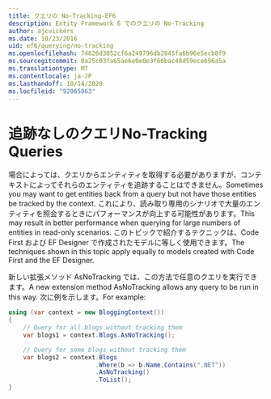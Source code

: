 ```yaml
---
title: クエリの No-Tracking-EF6
description: Entity Framework 6 でのクエリの No-Tracking
author: ajcvickers
ms.date: 10/23/2016
uid: ef6/querying/no-tracking
ms.openlocfilehash: 74826d3052cf6a249796db2845fa6b96e5ecb8f9
ms.sourcegitcommit: 0a25c03fa65ae6e0e0e3f66bac48d59eceb96a5a
ms.translationtype: MT
ms.contentlocale: ja-JP
ms.lasthandoff: 10/14/2020
ms.locfileid: "92065863"
---
```

# <a name="no-tracking-queries"></a><span data-ttu-id="166ff-103">追跡なしのクエリ</span><span class="sxs-lookup"><span data-stu-id="166ff-103">No-Tracking Queries</span></span>
<span data-ttu-id="166ff-104">場合によっては、クエリからエンティティを取得する必要がありますが、コンテキストによってそれらのエンティティを追跡することはできません。</span><span class="sxs-lookup"><span data-stu-id="166ff-104">Sometimes you may want to get entities back from a query but not have those entities be tracked by the context.</span></span> <span data-ttu-id="166ff-105">これにより、読み取り専用のシナリオで大量のエンティティを照会するときにパフォーマンスが向上する可能性があります。</span><span class="sxs-lookup"><span data-stu-id="166ff-105">This may result in better performance when querying for large numbers of entities in read-only scenarios.</span></span> <span data-ttu-id="166ff-106">このトピックで紹介するテクニックは、Code First および EF Designer で作成されたモデルに等しく使用できます。</span><span class="sxs-lookup"><span data-stu-id="166ff-106">The techniques shown in this topic apply equally to models created with Code First and the EF Designer.</span></span>  

<span data-ttu-id="166ff-107">新しい拡張メソッド AsNoTracking では、この方法で任意のクエリを実行できます。</span><span class="sxs-lookup"><span data-stu-id="166ff-107">A new extension method AsNoTracking allows any query to be run in this way.</span></span> <span data-ttu-id="166ff-108">次に例を示します。</span><span class="sxs-lookup"><span data-stu-id="166ff-108">For example:</span></span>  

``` csharp
using (var context = new BloggingContext())
{
    // Query for all blogs without tracking them
    var blogs1 = context.Blogs.AsNoTracking();

    // Query for some blogs without tracking them
    var blogs2 = context.Blogs
                        .Where(b => b.Name.Contains(".NET"))
                        .AsNoTracking()
                        .ToList();
}
```  
